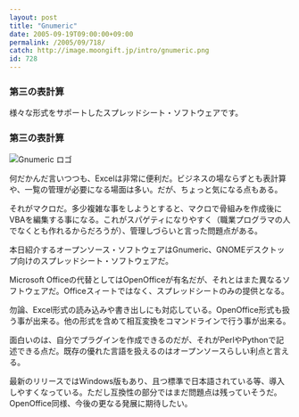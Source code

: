 ```yaml
---
layout: post
title: "Gnumeric"
date: 2005-09-19T09:00:00+09:00
permalink: /2005/09/718/
catch: http://image.moongift.jp/intro/gnumeric.png
id: 728
---
```

### 第三の表計算
  
様々な形式をサポートしたスプレッドシート・ソフトウェアです。  
<!--more-->  

### 第三の表計算
  

![Gnumeric ロゴ](http://image.moongift.jp/intro/gnumeric.png "Gnumeric ロゴ")

  

何だかんだ言いつつも、Excelは非常に便利だ。ビジネスの場ならずとも表計算や、一覧の管理が必要になる場面は多い。だが、ちょっと気になる点もある。

  

それがマクロだ。多少複雑な事をしようとすると、マクロで骨組みを作成後にVBAを編集する事になる。これがスパゲティになりやすく（職業プログラマの人でなくとも作れるからだろうが）、管理しづらいと言った問題点がある。

  

本日紹介するオープンソース・ソフトウェアはGnumeric、GNOMEデスクトップ向けのスプレッドシート・ソフトウェアだ。

  

Microsoft Officeの代替としてはOpenOfficeが有名だが、それとはまた異なるソフトウェアだ。Officeスィートではなく、スプレッドシートのみの提供となる。

  

勿論、Excel形式の読み込みや書き出しにも対応している。OpenOffice形式も扱う事が出来る。他の形式を含めて相互変換をコマンドラインで行う事が出来る。

  

面白いのは、自分でプラグインを作成できるのだが、それがPerlやPythonで記述できる点だ。既存の優れた言語を扱えるのはオープンソースらしい利点と言える。

  

最新のリリースではWindows版もあり、且つ標準で日本語されている等、導入しやすくなっている。ただし互換性の部分ではまだ問題点は残っていそうだ。OpenOffice同様、今後の更なる発展に期待したい。

